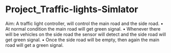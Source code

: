 # Project_Traffic-lights-Simlator

Aim: A traffic light controller, will control the main road and the side road.
• At normal condition the main road will get green signal.
• Whenever there will be vehicles on the side road the sensor will detect and the
side road will get green signal.
• Once the side road will be empty, then again the main road will get a green
signal.
